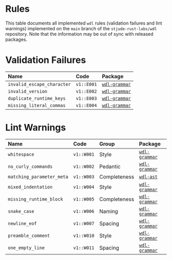 # Rules 

This table documents all implemented `wdl` rules (validation failures and lint
warnings) implemented on the `main` branch of the `stjude-rust-labs/wdl`
repository. Note that the information may be out of sync with released packages.

# Validation Failures

| Name                       | Code       | Package                                 |
|:---------------------------|:-----------|:----------------------------------------|
| `invalid_escape_character` | `v1::E001` | [`wdl-grammar`][wdl-grammar-validation] |
| `invalid_version`          | `v1::E002` | [`wdl-grammar`][wdl-grammar-validation] |
| `duplicate_runtime_keys`   | `v1::E003` | [`wdl-grammar`][wdl-grammar-validation] |
| `missing_literal_commas`   | `v1::E004` | [`wdl-grammar`][wdl-grammar-validation] |

# Lint Warnings

| Name                      | Code       | Group        | Package                            |
|:--------------------------|:-----------|:-------------|:-----------------------------------|
| `whitespace`              | `v1::W001` | Style        | [`wdl-grammar`][wdl-grammar-lints] |
| `no_curly_commands`       | `v1::W002` | Pedantic     | [`wdl-grammar`][wdl-grammar-lints] |
| `matching_parameter_meta` | `v1::W003` | Completeness | [`wdl-ast`][wdl-ast-lints]         |
| `mixed_indentation`       | `v1::W004` | Style        | [`wdl-grammar`][wdl-grammar-lints] |
| `missing_runtime_block`   | `v1::W005` | Completeness | [`wdl-grammar`][wdl-grammar-lints] |
| `snake_case`              | `v1::W006` | Naming       | [`wdl-grammar`][wdl-grammar-lints] |
| `newline_eof`             | `v1::W007` | Spacing      | [`wdl-grammar`][wdl-grammar-lints] |
| `preamble_comment`        | `v1::W010` | Style        | [`wdl-grammar`][wdl-grammar-lints] |
| `one_empty_line`          | `v1::W011` | Spacing      | [`wdl-grammar`][wdl-grammar-lints] |

[wdl-ast-lints]: https://docs.rs/wdl-ast/latest/wdl_ast/v1/index.html#lint-rules
[wdl-ast-validation]: https://docs.rs/wdl-ast/latest/wdl_ast/v1/index.html#validation-rules
[wdl-grammar-lints]: https://docs.rs/wdl-grammar/latest/wdl_grammar/v1/index.html#lint-rules
[wdl-grammar-validation]: https://docs.rs/wdl-grammar/latest/wdl_grammar/v1/index.html#validation-rules